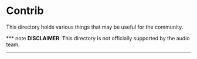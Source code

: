 # Contrib

This directory holds various things that may be useful for the community.

*** note
**DISCLAIMER**: This directory is not officially supported by the audio team.
***
